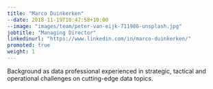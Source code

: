 ```yaml
---
title: "Marco Duinkerken"
--date: 2018-11-19T10:47:58+10:00
--image: "images/team/peter-van-eijk-711986-unsplash.jpg"
jobtitle: "Managing Director"
linkedinurl: "https://www.linkedin.com/in/marco-duinkerken/"
promoted: true
weight: 1
---
```


Background as data professional experienced in strategic, tactical and operational challenges on cutting-edge data topics.
